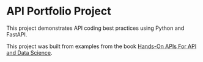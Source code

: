 # API Portfolio Project
This project demonstrates API coding best practices using Python and FastAPI.

This project was built from examples from the book
[Hands-On APIs For API and Data Science](https://hands-on-api-book.com).
